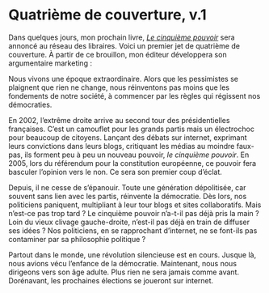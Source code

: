 # Quatrième de couverture, v.1

Dans quelques jours, mon prochain livre, [*Le cinquième pouvoir*](/2006/08/22/le-cinquieme-pouvoir/) sera annoncé au réseau des libraires. Voici un premier jet de quatrième de couverture. À partir de ce brouillon, mon éditeur développera son argumentaire marketing :

Nous vivons une époque extraordinaire. Alors que les pessimistes se plaignent que rien ne change, nous réinventons pas moins que les fondements de notre société, à commencer par les règles qui régissent nos démocraties.

En 2002, l’extrême droite arrive au second tour des présidentielles françaises. C’est un camouflet pour les grands partis mais un électrochoc pour beaucoup de citoyens. Lançant des débats sur internet, exprimant leurs convictions dans leurs blogs, critiquant les médias au moindre faux-pas, ils forment peu à peu un nouveau pouvoir, *le cinquième pouvoir*. En 2005, lors du référendum pour la constitution européenne, ce pouvoir fera basculer l’opinion vers le non. Ce sera son premier coup d’éclat.

Depuis, il ne cesse de s’épanouir. Toute une génération dépolitisée, car souvent sans lien avec les partis, réinvente la démocratie. Dès lors, nos politiciens paniquent, multipliant à leur tour blogs et sites collaboratifs. Mais n’est-ce pas trop tard ? Le cinquième pouvoir n’a-t-il pas déjà pris la main ? Loin du vieux clivage gauche-droite, n’est-il pas déjà en train de diffuser ses idées ? Nos politiciens, en se rapprochant d’internet, ne se font-ils pas contaminer par sa philosophie politique ?

Partout dans le monde, une révolution silencieuse est en cours. Jusque là, nous avions vécu l’enfance de la démocratie. Maintenant, nous nous dirigeons vers son âge adulte. Plus rien ne sera jamais comme avant. Dorénavant, les prochaines élections se joueront sur internet.